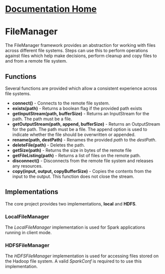 # [Documentation Home](readme.md)

# FileManager
The FileManager framework provides an abstraction for working with files across different file systems. Steps can use
this to perform operations against files which help make decisions, perform cleanup and copy files to and from a remote 
file system.

## Functions
Several functions are provided which allow a consistent experience across file systems.

* **connect()** - Connects to the remote file system.
* **exists(path)** - Returns a boolean flag if the provided path exists
* **getInputStream(path, bufferSize)** - Returns an InputStream for the path. The path must be a file.
* **getOutputStream(path, append, bufferSize)** - Returns an OutputStream for the path. The path must be a file. The append option is
used to indicate whether the file should be overwritten or appended.
* **rename(path, destPath)** - Renames the provided *path* to the *destPath*.
* **deleteFile(path)** - Deletes the path.
* **getSize(path)** - Returns the size in bytes of the remote file
* **getFileListing(path)** - Returns a list of files on the remote path.
* **disconnect()** - Disconnects from the remote file system and releases any resources.
* **copy(input, output, copyBufferSize)** - Copies the contents from the input to the output. This function
does not close the stream.

## Implementations
The core project provides two implementations, **local** and **HDFS**.

### LocalFileManager
The *LocalFileManager* implementation is used for Spark applications running in client mode.

### HDFSFileManager
The *HDFSFileManager* implementation is used for accessing files stored on the Hadoop file system. A valid *SparkConf*
is required to to use this implementation.
